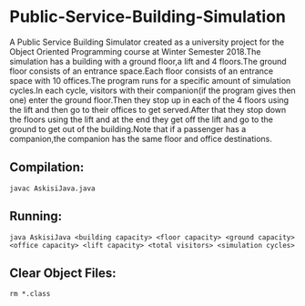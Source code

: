 # Public-Service-Building-Simulation

A Public Service Building Simulator created as a university project for the Object Oriented Programming course at Winter Semester
2018.The simulation has a building with a ground floor,a lift and 4 floors.The ground floor consists of an entrance space.Each
floor consists of an entrance space with 10 offices.The program runs for a specific amount of simulation cycles.In each cycle,
visitors with their companion(if the program gives then one) enter the ground floor.Then they stop up in each of the 4 floors
using the lift and then go to their offices to get served.After that they stop down the floors using the lift and at the end they
get off the lift and go to the ground to get out of the building.Note that if a passenger has a companion,the companion has the 
same floor and office destinations.

## Compilation:
```
javac AskisiJava.java
```

## Running:
```
java AskisiJava <building capacity> <floor capacity> <ground capacity> <office capacity> <lift capacity> <total visitors> <simulation cycles>
```

## Clear Object Files:
```
rm *.class
```
